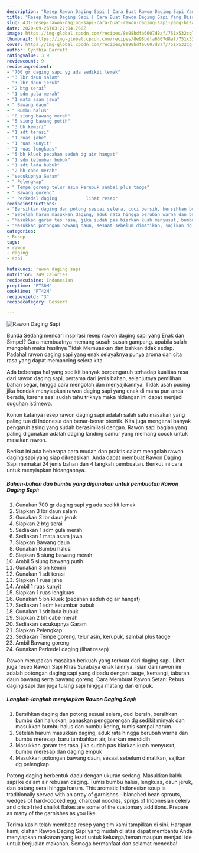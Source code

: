 ```yaml
---
description: "Resep Rawon Daging Sapi | Cara Buat Rawon Daging Sapi Yang Bisa Manjain Lidah"
title: "Resep Rawon Daging Sapi | Cara Buat Rawon Daging Sapi Yang Bisa Manjain Lidah"
slug: 431-resep-rawon-daging-sapi-cara-buat-rawon-daging-sapi-yang-bisa-manjain-lidah
date: 2020-09-26T03:27:04.768Z
image: https://img-global.cpcdn.com/recipes/8e98bdfa6607d8af/751x532cq70/rawon-daging-sapi-foto-resep-utama.jpg
thumbnail: https://img-global.cpcdn.com/recipes/8e98bdfa6607d8af/751x532cq70/rawon-daging-sapi-foto-resep-utama.jpg
cover: https://img-global.cpcdn.com/recipes/8e98bdfa6607d8af/751x532cq70/rawon-daging-sapi-foto-resep-utama.jpg
author: Cynthia Barrett
ratingvalue: 3.9
reviewcount: 9
recipeingredient:
- "700 gr daging sapi yg ada sedikit lemak"
- "3 lbr daun salam"
- "3 lbr daun jeruk"
- "2 btg serai"
- "1 sdm gula merah"
- "1 mata asam jawa"
- " Bawang daun"
- " Bumbu halus"
- "8 siung bawang merah"
- "5 siung bawang putih"
- "3 bh kemiri"
- "1 sdt terasi"
- "1 ruas jahe"
- "1 ruas kunyit"
- "1 ruas lengkuas"
- "5 bh kluek pecahan seduh dg air hangat"
- "1 sdm ketumbar bubuk"
- "1 sdt lada bubuk"
- "2 bh cabe merah"
- "secukupnya Garam"
- " Pelengkap"
- " Tempe goreng telur asin kerupuk sambal plus taoge"
- " Bawang goreng"
- " Perkedel daging           lihat resep"
recipeinstructions:
- "Bersihkan daging dan potong sesuai selera, cuci bersih, bersihkan bumbu dan haluskan, panaskan penggorengan dg sedikit minyak dan masukkan bumbu halus dan bumbu kering, tumis sampai harum."
- "Setelah harum masukkan daging, aduk rata hingga berubah warna dan bumbu meresap, baru tambahkan air, biarkan mendidih"
- "Masukkan garam tes rasa, jika sudah pas biarkan kuah menyusut, bumbu meresap dan daging empuk"
- "Masukkan potongan bawang daun, sesaat sebelum dimatikan, sajikan dg pelengkap."
categories:
- Resep
tags:
- rawon
- daging
- sapi

katakunci: rawon daging sapi 
nutrition: 249 calories
recipecuisine: Indonesian
preptime: "PT30M"
cooktime: "PT42M"
recipeyield: "3"
recipecategory: Dessert

---
```



![Rawon Daging Sapi](https://img-global.cpcdn.com/recipes/8e98bdfa6607d8af/751x532cq70/rawon-daging-sapi-foto-resep-utama.jpg)

Bunda Sedang mencari inspirasi resep rawon daging sapi yang Enak dan Simpel? Cara membuatnya memang susah-susah gampang. apabila salah mengolah maka hasilnya Tidak Memuaskan dan bahkan tidak sedap. Padahal rawon daging sapi yang enak selayaknya punya aroma dan cita rasa yang dapat memancing selera kita.

Ada beberapa hal yang sedikit banyak berpengaruh terhadap kualitas rasa dari rawon daging sapi, pertama dari jenis bahan, selanjutnya pemilihan bahan segar, hingga cara mengolah dan menyajikannya. Tidak usah pusing jika hendak menyiapkan rawon daging sapi yang enak di mana pun anda berada, karena asal sudah tahu triknya maka hidangan ini dapat menjadi suguhan istimewa.

Konon katanya resep rawon daging sapi adalah salah satu masakan yang paling tua di Indonesia dan benar-benar otentik. Kita juga mengenal banyak pengaruh asing yang sudah berasimilasi dengan. Rawon sapi bagian yang paling digunakan adalah daging landing samur yang memang cocok untuk masakan rawon.


Berikut ini ada beberapa cara mudah dan praktis dalam mengolah rawon daging sapi yang siap dikreasikan. Anda dapat membuat Rawon Daging Sapi memakai 24 jenis bahan dan 4 langkah pembuatan. Berikut ini cara untuk menyiapkan hidangannya.

<!--inarticleads1-->

##### Bahan-bahan dan bumbu yang digunakan untuk pembuatan Rawon Daging Sapi:

1. Gunakan 700 gr daging sapi yg ada sedikit lemak
1. Siapkan 3 lbr daun salam
1. Gunakan 3 lbr daun jeruk
1. Siapkan 2 btg serai
1. Sediakan 1 sdm gula merah
1. Sediakan 1 mata asam jawa
1. Siapkan  Bawang daun
1. Gunakan  Bumbu halus:
1. Siapkan 8 siung bawang merah
1. Ambil 5 siung bawang putih
1. Gunakan 3 bh kemiri
1. Gunakan 1 sdt terasi
1. Siapkan 1 ruas jahe
1. Ambil 1 ruas kunyit
1. Siapkan 1 ruas lengkuas
1. Gunakan 5 bh kluek (pecahan seduh dg air hangat)
1. Sediakan 1 sdm ketumbar bubuk
1. Gunakan 1 sdt lada bubuk
1. Siapkan 2 bh cabe merah
1. Sediakan secukupnya Garam
1. Siapkan  Pelengkap:
1. Sediakan  Tempe goreng, telur asin, kerupuk, sambal plus taoge
1. Ambil  Bawang goreng
1. Gunakan  Perkedel daging           (lihat resep)


Rawon merupakan masakan berkuah yang terbuat dari daging sapi. Lihat juga resep Rawon Sapi Khas Surabaya enak lainnya. Isian dari rawon ini adalah potongan daging sapi yang dipadu dengan tauge, kemangi, taburan daun bawang serta bawang goreng. Cara Membuat Rawon Setan: Rebus daging sapi dan juga tulang sapi hingga matang dan empuk. 

<!--inarticleads2-->

##### Langkah-langkah menyiapkan Rawon Daging Sapi:

1. Bersihkan daging dan potong sesuai selera, cuci bersih, bersihkan bumbu dan haluskan, panaskan penggorengan dg sedikit minyak dan masukkan bumbu halus dan bumbu kering, tumis sampai harum.
1. Setelah harum masukkan daging, aduk rata hingga berubah warna dan bumbu meresap, baru tambahkan air, biarkan mendidih
1. Masukkan garam tes rasa, jika sudah pas biarkan kuah menyusut, bumbu meresap dan daging empuk
1. Masukkan potongan bawang daun, sesaat sebelum dimatikan, sajikan dg pelengkap.


Potong daging berbentuk dadu dengan ukuran sedang. Masukkan kaldu sapi ke dalam air rebusan daging. Tumis bumbu halus, lengkuas, daun jeruk, dan batang serai hingga harum. This aromatic Indonesian soup is traditionally served with an array of garnishes - blanched bean sprouts, wedges of hard-cooked egg, charcoal noodles, sprigs of Indonesian celery and crisp fried shallot flakes are some of the customary additions. Prepare as many of the garnishes as you like. 

Terima kasih telah membaca resep yang tim kami tampilkan di sini. Harapan kami, olahan Rawon Daging Sapi yang mudah di atas dapat membantu Anda menyiapkan makanan yang lezat untuk keluarga/teman maupun menjadi ide untuk berjualan makanan. Semoga bermanfaat dan selamat mencoba!
